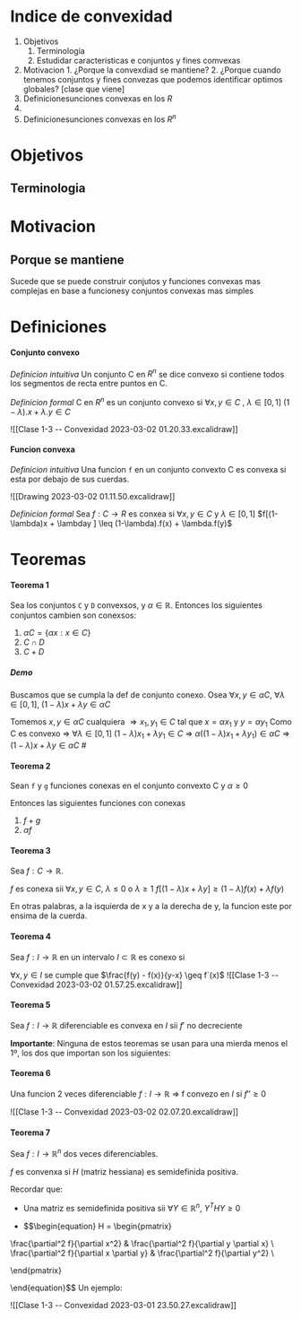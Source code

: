 # Indice de convexidad 
1. Objetivos
	1. Terminologia
	2. Estudidar caracteristicas e conjuntos y fines comvexas 
2. Motivacion
		1. ¿Porque la convexdiad se mantiene?
		2. ¿Porque cuando tenemos conjuntos y fines convezas que podemos identificar optimos globales? [clase que viene]
3. Definicionesunciones convexas en los $R$ 
4. 
5. Definicionesunciones convexas en los $R^n$

# Objetivos
## Terminologia



# Motivacion

## Porque se mantiene
Sucede que se puede construir conjutos y funciones convexas mas complejas en base a funcionesy conjuntos convexas mas simples  

# Definiciones 

#### Conjunto convexo
*Definicion intuitiva* 
Un conjunto C en $R^n$ se dice convexo si contiene todos los segmentos de recta entre puntos en C. 

*Definicion formal*
C en $R^n$ es un conjunto convexo si $\forall x,y \in C$ , $\lambda \in [0,1]$ $(1-\lambda).x + \lambda.y \in C$ 

![[Clase 1-3 -- Convexidad 2023-03-02 01.20.33.excalidraw]]


#### Funcion convexa
*Definicion intuitiva*
Una funcion `f` en un conjunto convexto C es convexa si esta por debajo de sus cuerdas. 

![[Drawing 2023-03-02 01.11.50.excalidraw]]

*Definicion formal*
Sea $f : C \rightarrow R$ es conxea si 
$\forall x,y \in C$ y $\lambda \in [0,1]$  $f[(1-\lambda)x + \lambday ] \leq (1-\lambda).f(x) + \lambda.f(y)$  

# Teoremas

#### Teorema 1
Sea los conjuntos `C` y `D` convexsos, y $\alpha \in \mathbb{R}$. 
Entonces los siguientes conjuntos cambien son conexsos:
1. $\alpha C = \{ \alpha x : x \in C \}$ 
2. $C \cap D$ 
3. $C + D$

##### Demo
Buscamos que se cumpla la def de conjunto conexo. 
Osea $\forall x, y \in \alpha C$, $\forall \lambda \in [0,1]$,  $(1 - \lambda)x + \lambda y \in \alpha C$

Tomemos $x, y \in \alpha C$ cualquiera
$\Rightarrow x_1, y_1 \in C$ tal que $x = \alpha x_1$ y $y = \alpha y_1$ 
Como C es convexo 
	$\Rightarrow$ $\forall \lambda \in [0,1]$ $(1 - \lambda) x_1 + \lambda y_1 \in C$ 
	$\Rightarrow$ $\alpha (( 1 - \lambda )x_1 + \lambda y_1) \in \alpha C$ 
	$\Rightarrow$ $(1-\lambda)x + \lambda y \in \alpha C$    #

#### Teorema 2
Sean `f` y `g` funciones conexas en el conjunto convexto C y $\alpha \geq 0$

Entonces las siguientes funciones con conexas
1. $f + g$
2. $\alpha f$ 

#### Teorema 3
Sea $f : C \rightarrow \mathbb{R}$. 

$f$ es conexa sii $\forall x, y \in C$,  $\lambda \leq 0$ o $\lambda \geq 1$ $f[ (1-\lambda)x + \lambda y ] \geq (1 - \lambda) f(x) + \lambda f(y)$ 

En otras palabras, a la isquierda de x y a la derecha de y, la funcion este por ensima de la cuerda. 


#### Teorema 4
Sea $f : I \rightarrow \mathbb{R}$ en un intervalo $I \subset \mathbb{R}$ es conexo si 

$\forall x,y \in I$ se cumple que $\frac{f(y) - f(x)}{y-x} \geq f`(x)$
![[Clase 1-3 -- Convexidad 2023-03-02 01.57.25.excalidraw]]


#### Teorema 5
Sea $f:I \rightarrow \mathbb{R}$ diferenciable es convexa en $I$ sii $f'$ no decreciente 

**Importante**: Ninguna de estos teoremas se usan para una mierda menos el 1º, los dos que importan son los siguientes: 


#### Teorema 6
Una funcion 2 veces diferenciable $f : I \rightarrow \mathbb{R}$ 
$\Rightarrow$ f convezo en $I$ si $f'' \geq 0$ 

![[Clase 1-3 -- Convexidad 2023-03-02 02.07.20.excalidraw]]


#### Teorema 7
Sea $f : I \rightarrow \mathbb{R}^n$ dos veces diferenciables. 

$f$ es convenxa si $H$ (matriz hessiana) es semidefinida positiva.

Recordar que:

- Una matriz es semidefinida positiva sii $\forall Y \in \mathbb{R}^n$, $Y^T H Y \geq 0$ 

- $$\begin{equation}
H = 
\begin{pmatrix}

\frac{\partial^2 f}{\partial x^2} & \frac{\partial^2 f}{\partial y \partial x} \\  
\frac{\partial^2 f}{\partial x \partial y} & \frac{\partial^2 f}{\partial y^2} \\  

\end{pmatrix}

\end{equation}$$
Un ejemplo: 

![[Clase 1-3 -- Convexidad 2023-03-01 23.50.27.excalidraw]]